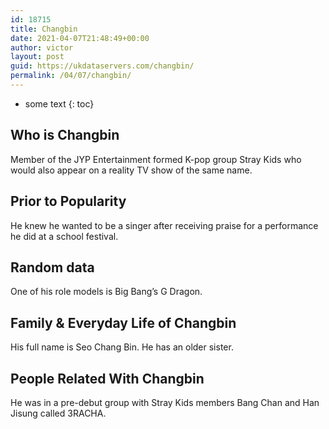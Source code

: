 ```yaml
---
id: 18715
title: Changbin
date: 2021-04-07T21:48:49+00:00
author: victor
layout: post
guid: https://ukdataservers.com/changbin/
permalink: /04/07/changbin/
---
```


* some text
{: toc}


## Who is Changbin



Member of the JYP Entertainment formed K-pop group Stray Kids who would also appear on a reality TV show of the same name. 

                
                
                
## Prior to Popularity



He knew he wanted to be a singer after receiving praise for a performance he did at a school festival. 

                
                
                
## Random data



One of his role models is Big Bang&#8217;s G Dragon.

                
                
                
## Family & Everyday Life of Changbin



His full name is Seo Chang Bin. He has an older sister.

                
                
                
## People Related With Changbin



He was in a pre-debut group with Stray Kids members Bang Chan and Han Jisung called 3RACHA. 

                
              
            
          
          
          